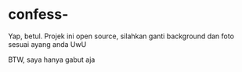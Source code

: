 # confess-
Yap, betul. Projek ini open source, silahkan ganti background dan foto sesuai ayang anda UwU

BTW, saya hanya gabut aja
